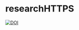 # researchHTTPS

[![DOI](https://zenodo.org/badge/492421269.svg)](https://zenodo.org/badge/latestdoi/492421269)